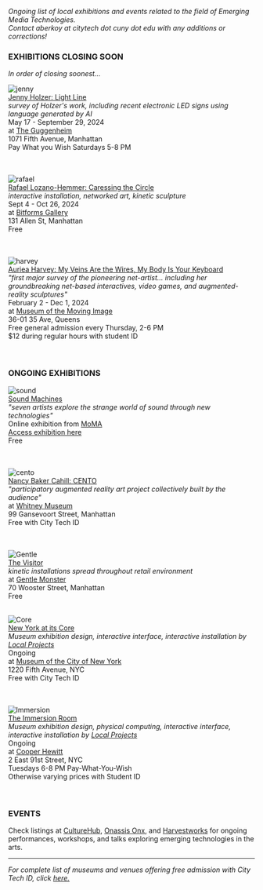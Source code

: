_Ongoing list of local exhibitions and events related to the field of Emerging Media Technologies.    
Contact aberkoy at citytech dot cuny dot edu with any additions or corrections!_
  

### EXHIBITIONS CLOSING SOON    
_In order of closing soonest..._ 


  ![jenny](https://www.guggenheim.org/wp-content/uploads/2023/12/gen-press-mockup-installation-holzer-led.jpg)  
  [Jenny Holzer: Light Line](https://www.guggenheim.org/exhibition/jenny-holzer)  
  _survey of Holzer's work, including recent electronic LED signs using language generated by AI_    
  May 17 - September 29, 2024    
  at [The Guggenheim](https://www.guggenheim.org/)  
  1071 Fifth Avenue, Manhattan  
  Pay What you Wish Saturdays 5-8 PM  
  <br/><br/>


  ![rafael](https://bitforms.art/wp-content/uploads/2024/08/standards_and_double_standards_montreal_2018_rmt_002.png)  
[Rafael Lozano-Hemmer: Caressing the Circle](https://bitforms.art/exhibition/rlh-caressing-the-circle/)  
_interactive installation, networked art, kinetic sculpture_  
Sept 4 - Oct 26, 2024  
at [Bitforms Gallery](https://bitforms.art/)     
131 Allen St, Manhattan   
Free    
<br/><br/>

  ![harvey](https://movingimage.org/wp-content/uploads/2023/06/Auriea.jpg)  
  [Auriea Harvey: My Veins Are the Wires, My Body Is Your Keyboard](https://movingimage.org/event/auriea-harvey/)  
  _"first major survey of the pioneering net-artist... including her groundbreaking net-based interactives, video games, and augmented-reality sculptures"_    
  February 2 - Dec 1, 2024    
  at [Museum of the Moving Image](https://movingimage.us/event/global-mode/)  
  36-01 35 Ave, Queens    
  Free general admission every Thursday, 2-6 PM    
  $12 during regular hours with student ID    
  <br/><br/>


 

### ONGOING EXHIBITIONS 

![sound](https://www.tomorrowsworldtoday.com/wp-content/uploads/2024/03/Holly-Herndon-and-Mat-Dryhurst.-Play-from-Memory-2024-Courtesy-the-artists-and-Feral-File.png)  
  [Sound Machines](https://www.moma.org/calendar/exhibitions/5694?)  
  _"seven artists explore the strange world of sound through new technologies"_      
  Online exhibition from [MoMA](https://www.moma.org/)  
  [Access exhibition here](https://feralfile.com/exhibitions/sound-machines-xz1/overview)  
  Free   
  <br/><br/>

![cento](https://whitneymedia.org/assets/image/829165/large_RS73494_Nancy_Baker_Cahill_Cento_sketch.jpg)  
[Nancy Baker Cahill: CENTO](https://whitney.org/exhibitions/cento)     
_"participatory augmented reality art project collectively built by the audience"_  
at [Whitney Museum](https://whitney.org/)    
99 Gansevoort Street, Manhattan  
Free with City Tech ID  
<br/><br/>


![Gentle](https://video-images.vice.com/_uncategorized/1540831407391-Gentle-Monster-New-York-FS_1.jpeg?resize=1575:*)      
[The Visitor](https://garage.vice.com/en_us/article/bj49n8/gentle-monster-sunglasses-store)    
_kinetic installations spread throughout retail environment_          
at [Gentle Monster](https://www.gentlemonster.com/)      
70 Wooster Street, Manhattan  
Free
<br/><br/> 

![Core](https://untappedcities.com/wp-content/uploads/2016/11/New-York-At-Its-Core-Exhibition-Museum-of-the-City-of-New-York-408.jpg)  
[New York at its Core](http://thecreatorsproject.vice.com/blog/redesign-new-york-city-museum-experience)    
_Museum exhibition design, interactive interface, interactive installation by [Local Projects](http://localprojects.com)_  
Ongoing      
at [Museum of the City of New York](http://mcny.org/nyatitscore)    
1220 Fifth Avenue, NYC  
Free with City Tech ID      
 <br/><br/>

![Immersion](https://www.cooperhewitt.org/wp-content/uploads/2014/10/Instagram_slider_2001w-e1456870197713.jpg)    
[The Immersion Room](https://www.cooperhewitt.org/events/current-exhibitions/immersion-room/)   
_Museum exhibition design, physical computing, interactive interface, interactive installation by [Local Projects](http://localprojects.com)_    
Ongoing       
at [Cooper Hewitt](http://www.cooperhewitt.org)   
2 East 91st Street, NYC  
Tuesdays 6-8 PM Pay-What-You-Wish   
Otherwise varying prices with Student ID    
  <br/><br/>     
         


### EVENTS      

Check listings at [CultureHub](https://www.culturehub.org/events), [Onassis Onx](https://www.onx.studio/onx-public-programs), and [Harvestworks](https://www.harvestworks.org/category/events/happening-now/) for ongoing performances, workshops, and talks exploring emerging technologies in the arts.


  
------- 
  
_For complete list of museums and venues offering free admission with City Tech ID, click [here.](https://www.cuny.edu/academics/current-initiatives/cuny-arts/#p9)_
  
  

   

